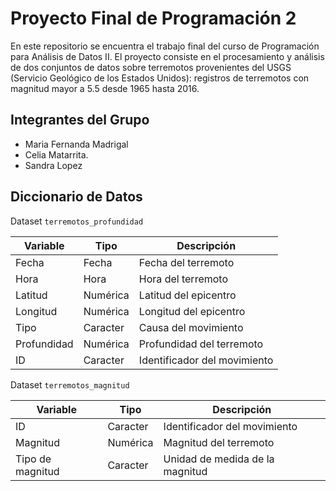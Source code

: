 # Proyecto Final de Programación 2

En este repositorio se encuentra el trabajo final del curso de Programación para Análisis de Datos II. El proyecto consiste en el procesamiento y análisis de dos conjuntos de datos sobre terremotos provenientes del USGS (Servicio Geológico de los Estados Unidos): registros de terremotos con magnitud mayor a 5.5 desde 1965 hasta 2016.

## Integrantes del Grupo
- Maria Fernanda Madrigal
- Celia Matarrita.
- Sandra Lopez

## Diccionario de Datos

Dataset `terremotos_profundidad`

| Variable   | Tipo     | Descripción                  |
|------------|----------|------------------------------|
| Fecha      | Fecha    | Fecha del terremoto          |
| Hora       | Hora     | Hora del terremoto           |
| Latitud    | Numérica | Latitud del epicentro        |
| Longitud   | Numérica | Longitud del epicentro       |
| Tipo       | Caracter | Causa del movimiento         |
| Profundidad| Numérica | Profundidad del terremoto    |
| ID         | Caracter | Identificador del movimiento |


Dataset `terremotos_magnitud`

| Variable         | Tipo     | Descripción                 |
|------------------|----------|-----------------------------|
| ID               | Caracter | Identificador del movimiento|
| Magnitud         | Numérica | Magnitud del terremoto      |
| Tipo de magnitud | Caracter | Unidad de medida de la magnitud |


